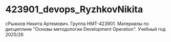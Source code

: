 # 423901_devops_RyzhkovNikita
сРыжков Никита Артемович. Группа НМТ-423901. Материалы по дисциплине "Основы методологии Development Operation". Учебный год 2025/26
